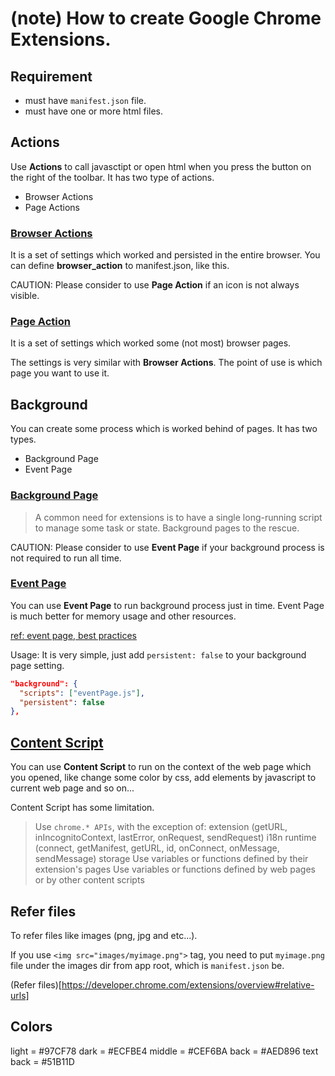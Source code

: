 # (note) How to create Google Chrome Extensions.

## Requirement

- must have `manifest.json` file.
- must have one or more html files.

## Actions

Use **Actions** to call javasctipt or open html when you press the button on the right of the toolbar.
It has two type of actions.

- Browser Actions
- Page Actions

### [Browser Actions](https://developer.chrome.com/extensions/browserAction)

It is a set of settings which worked and persisted in the entire browser.
You can define **browser_action** to manifest.json, like this.

CAUTION: Please consider to use **Page Action** if an icon is not always visible.

### [Page Action](https://developer.chrome.com/extensions/pageAction)

It is a set of settings which worked some (not most) browser pages.

The settings is very similar with **Browser Actions**.
The point of use is which page you want to use it.

## Background

You can create some process which is worked behind of pages.
It has two types.

- Background Page
- Event Page

### [Background Page](https://developer.chrome.com/extensions/background_pages)

> A common need for extensions is to have a single long-running script to manage some task or state. Background pages to the rescue.

CAUTION: Please consider to use **Event Page** if your background process is not required to run all time.

### [Event Page](https://developer.chrome.com/extensions/event_pages)

You can use **Event Page** to run background process just in time.
Event Page is much better for memory usage and other resources.

[ref: event page, best practices](https://developer.chrome.com/extensions/event_pages#best-practices)

Usage: It is very simple, just add `persistent: false` to your background page setting.

```json
"background": {
  "scripts": ["eventPage.js"],
  "persistent": false
},
```

## [Content Script](https://developer.chrome.com/extensions/content_scripts)

You can use **Content Script** to run on the context of the web page which you opened, like change some color by css, add elements by javascript to current web page and so on...

Content Script has some limitation.

> Use `chrome.* APIs`, with the exception of:
> extension (getURL, inIncognitoContext, lastError, onRequest, sendRequest)
> i18n
> runtime (connect, getManifest, getURL, id, onConnect, onMessage, sendMessage)
> storage
> Use variables or functions defined by their extension's pages
> Use variables or functions defined by web pages or by other content scripts

## Refer files

To refer files like images (png, jpg and etc...).

If you use `<img src="images/myimage.png">` tag, you need to put `myimage.png` file under the images dir from app root, which is `manifest.json` be.

(Refer files)[https://developer.chrome.com/extensions/overview#relative-urls]

## Colors

light     = #97CF78
dark      = #ECFBE4
middle    = #CEF6BA
back      = #AED896
text back = #51B11D
